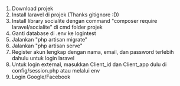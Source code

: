 1. Download projek
2. Install laravel di projek (Thanks gitignore :D)
3. Install library socialite dengan command "composer require laravel/socialite" di cmd folder projek
4. Ganti database di .env ke logintest
5. Jalankan "php artisan migrate"
6. Jalankan "php artisan serve"
7. Register akun lengkap dengan nama, email, dan password terlebih dahulu untuk login laravel
8. Untuk login external, masukkan Client_id dan Client_app dulu di config/session.php atau melalui env
9. Login Google/Facebook
